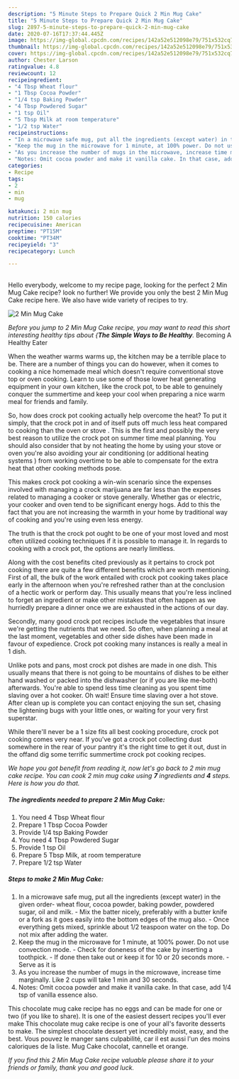 ```yaml
---
description: "5 Minute Steps to Prepare Quick 2 Min Mug Cake"
title: "5 Minute Steps to Prepare Quick 2 Min Mug Cake"
slug: 2897-5-minute-steps-to-prepare-quick-2-min-mug-cake
date: 2020-07-16T17:37:44.445Z
image: https://img-global.cpcdn.com/recipes/142a52e512098e79/751x532cq70/2-min-mug-cake-recipe-main-photo.jpg
thumbnail: https://img-global.cpcdn.com/recipes/142a52e512098e79/751x532cq70/2-min-mug-cake-recipe-main-photo.jpg
cover: https://img-global.cpcdn.com/recipes/142a52e512098e79/751x532cq70/2-min-mug-cake-recipe-main-photo.jpg
author: Chester Larson
ratingvalue: 4.8
reviewcount: 12
recipeingredient:
- "4 Tbsp Wheat flour"
- "1 Tbsp Cocoa Powder"
- "1/4 tsp Baking Powder"
- "4 Tbsp Powdered Sugar"
- "1 tsp Oil"
- "5 Tbsp Milk at room temperature"
- "1/2 tsp Water"
recipeinstructions:
- "In a microwave safe mug, put all the ingredients (except water) in the given order- wheat flour, cocoa powder, baking powder, powdered sugar, oil and milk. Mix the batter nicely, preferably with a butter knife or a fork as it goes easily into the bottom edges of the mug also. Once everything gets mixed, sprinkle about 1/2 teaspoon water on the top. Do not mix after adding the water."
- "Keep the mug in the microwave for 1 minute, at 100% power. Do not use convection mode. Check for doneness of the cake by inserting a toothpick. If done then take out or keep it for 10 or 20 seconds more. Serve as it is"
- "As you increase the number of mugs in the microwave, increase time marginally. Like 2 cups will take 1 min and 30 seconds."
- "Notes: Omit cocoa powder and make it vanilla cake. In that case, add 1/4 tsp of vanilla essence also."
categories:
- Recipe
tags:
- 2
- min
- mug

katakunci: 2 min mug 
nutrition: 150 calories
recipecuisine: American
preptime: "PT15M"
cooktime: "PT34M"
recipeyield: "3"
recipecategory: Lunch

---
```

<br>
Hello everybody, welcome to my recipe page, looking for the perfect 2 Min Mug Cake recipe? look no further! We provide you only the best 2 Min Mug Cake recipe here. We also have wide variety of recipes to try.
<br>


![2 Min Mug Cake](https://img-global.cpcdn.com/recipes/142a52e512098e79/751x532cq70/2-min-mug-cake-recipe-main-photo.jpg)

<i>Before you jump to 2 Min Mug Cake recipe, you may want to read this short interesting healthy tips about {<strong>The Simple Ways to Be Healthy</strong>.</i>
Becoming A Healthy Eater


When the weather warms warms up, the kitchen may be a terrible place to be. There are a number of things you can do however, when it comes to cooking a nice homemade meal which doesn't require conventional stove top or oven cooking. Learn to use some of those lower heat generating equipment in your own kitchen, like the crock pot, to be able to genuinely conquer the summertime and keep your cool when preparing a nice warm meal for friends and family.

So, how does crock pot cooking actually help overcome the heat? To put it simply, that the crock pot in and of itself puts off much less heat compared to cooking than the oven or stove . This is the first and possibly the very best reason to utilize the crock pot on summer time meal planning. You should also consider that by not heating the home by using your stove or oven you're also avoiding your air conditioning (or additional heating systems ) from working overtime to be able to compensate for the extra heat that other cooking methods pose.

This makes crock pot cooking a win-win scenario since the expenses involved with managing a crock marijuana are far less than the expenses related to managing a cooker or stove generally. Whether gas or electric, your cooker and oven tend to be significant energy hogs. Add to this the fact that you are not increasing the warmth in your home by traditional way of cooking and you're using even less energy.

 The truth is that the crock pot ought to be one of your most loved and most often utilized cooking techniques if it is possible to manage it. In regards to cooking with a crock pot, the options are nearly limitless.  



Along with the cost benefits cited previously as it pertains to crock pot cooking there are quite a few different benefits which are worth mentioning. First of all, the bulk of the work entailed with crock pot cooking takes place early in the afternoon when you're refreshed rather than at the conclusion of a hectic work or perform day. This usually means that you're less inclined to forget an ingredient or make other mistakes that often happen as we hurriedly prepare a dinner once we are exhausted in the actions of our day.

Secondly, many good crock pot recipes include the vegetables that insure we're getting the nutrients that we need. So often, when planning a meal at the last moment, vegetables and other side dishes have been made in favour of expedience. Crock pot cooking many instances is really a meal in 1 dish.

 Unlike pots and pans, most crock pot dishes are made in one dish. This usually means that there is not going to be mountains of dishes to be either hand washed or packed into the dishwasher (or if you are like me-both) afterwards. You're able to spend less time cleaning as you spent time slaving over a hot cooker. Oh wait! Ensure time slaving over a hot stove. After clean up is complete you can contact enjoying the sun set, chasing the lightening bugs with your little ones, or waiting for your very first superstar.

While there'll never be a 1 size fits all best cooking procedure, crock pot cooking comes very near. If you've got a crock pot collecting dust somewhere in the rear of your pantry it's the right time to get it out, dust in the offand dig some terrific summertime crock pot cooking recipes.


<i>We hope you got benefit from reading it, now let's go back to 2 min mug cake recipe. You can cook 2 min mug cake using <strong>7</strong> ingredients and <strong>4</strong> steps. Here is how you do that.
</i>

##### The ingredients needed to prepare 2 Min Mug Cake:

1. You need 4 Tbsp Wheat flour
1. Prepare 1 Tbsp Cocoa Powder
1. Provide 1/4 tsp Baking Powder
1. You need 4 Tbsp Powdered Sugar
1. Provide 1 tsp Oil
1. Prepare 5 Tbsp Milk, at room temperature
1. Prepare 1/2 tsp Water


##### Steps to make 2 Min Mug Cake:

1. In a microwave safe mug, put all the ingredients (except water) in the given order- wheat flour, cocoa powder, baking powder, powdered sugar, oil and milk. - Mix the batter nicely, preferably with a butter knife or a fork as it goes easily into the bottom edges of the mug also. - Once everything gets mixed, sprinkle about 1/2 teaspoon water on the top. Do not mix after adding the water.
1. Keep the mug in the microwave for 1 minute, at 100% power. Do not use convection mode. - Check for doneness of the cake by inserting a toothpick. - If done then take out or keep it for 10 or 20 seconds more. - Serve as it is
1. As you increase the number of mugs in the microwave, increase time marginally. Like 2 cups will take 1 min and 30 seconds.
1. Notes: Omit cocoa powder and make it vanilla cake. In that case, add 1/4 tsp of vanilla essence also.


This chocolate mug cake recipe has no eggs and can be made for one or two (if you like to share). It is one of the easiest dessert recipes you&#39;ll ever make This chocolate mug cake recipe is one of your all&#39;s favorite desserts to make. The simplest chocolate dessert yet incredibly moist, easy, and the best. Vous pouvez le manger sans culpabilité, car il est aussi l&#39;un des moins caloriques de la liste. Mug Cake chocolat, cannelle et orange. 

<i>If you find this 2 Min Mug Cake recipe valuable please share it to your friends or family, thank you and good luck.</i>
